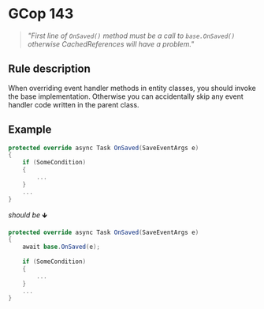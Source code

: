 ﻿# GCop 143

> *"First line of `OnSaved()` method must be a call to `base.OnSaved()` otherwise CachedReferences will have a problem."*

## Rule description

When overriding event handler methods in entity classes, you should invoke the base implementation. Otherwise you can accidentally skip any event handler code written in the parent class.

## Example

```csharp
protected override async Task OnSaved(SaveEventArgs e)
{
    if (SomeCondition)
    {
        ...
    }
    ...
}
```

*should be* 🡻

```csharp
protected override async Task OnSaved(SaveEventArgs e)
{
    await base.OnSaved(e);
    
    if (SomeCondition)
    {
        ...
    }
    ...
}
```